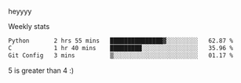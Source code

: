 heyyyy

Weekly stats
<!--START_SECTION:waka-->

```txt
Python       2 hrs 55 mins   ███████████████▓░░░░░░░░░   62.87 %
C            1 hr 40 mins    █████████░░░░░░░░░░░░░░░░   35.96 %
Git Config   3 mins          ▒░░░░░░░░░░░░░░░░░░░░░░░░   01.17 %
```

<!--END_SECTION:waka-->
5 is greater than 4 :)
